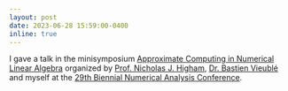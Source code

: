```yaml
---
layout: post
date: 2023-06-28 15:59:00-0400
inline: true
---
```


I gave a talk in the minisymposium [Approximate Computing in Numerical Linear Algebra](https://numericalanalysisconference.org.uk/meetings/2023/minisymposia) organized by [Prof. Nicholas J. Higham](https://nhigham.com), [Dr. Bastien Vieublé](https://bvieuble.github.io/) and myself at the [29th Biennial Numerical Analysis Conference](https://numericalanalysisconference.org.uk/).